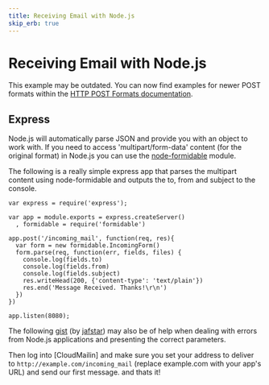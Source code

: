 ```yaml
---
title: Receiving Email with Node.js
skip_erb: true
---
```


# Receiving Email with Node.js

<div class="warning">This example may be outdated. You can now find examples for newer POST formats within the <a href="/http_post_formats/">HTTP POST Formats documentation</a>.</div>

## Express

Node.js will automatically parse JSON and provide you with an object to work with. If you need to access 'multipart/form-data' content (for the original format) in Node.js you can use the [node-formidable] module.

The following is a really simple express app that parses the multipart content using node-formidable and outputs the to, from and subject to the console.

    var express = require('express');

    var app = module.exports = express.createServer()
      , formidable = require('formidable')

    app.post('/incoming_mail', function(req, res){
      var form = new formidable.IncomingForm()
      form.parse(req, function(err, fields, files) {
        console.log(fields.to)
        console.log(fields.from)
        console.log(fields.subject)
        res.writeHead(200, {'content-type': 'text/plain'})
        res.end('Message Received. Thanks!\r\n')
      })
    })

    app.listen(8080);

The following [gist](https://gist.github.com/1495479) (by [jafstar](https://github.com/jafstar)) may also be of help when dealing with errors from Node.js applications and presenting the correct parameters.

Then log into [CloudMailin] and make sure you set your address to deliver
to `http://example.com/incoming_mail` (replace example.com with your app's URL)
and send our first message. and thats it!

[node-formidable]: https://github.com/node-formidable/formidable
